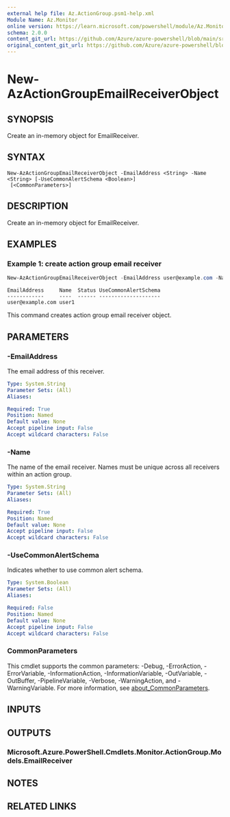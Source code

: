 ```yaml
---
external help file: Az.ActionGroup.psm1-help.xml
Module Name: Az.Monitor
online version: https://learn.microsoft.com/powershell/module/Az.Monitor/new-azactiongroupemailreceiverobject
schema: 2.0.0
content_git_url: https://github.com/Azure/azure-powershell/blob/main/src/Monitor/Monitor/help/New-AzActionGroupEmailReceiverObject.md
original_content_git_url: https://github.com/Azure/azure-powershell/blob/main/src/Monitor/Monitor/help/New-AzActionGroupEmailReceiverObject.md
---
```


# New-AzActionGroupEmailReceiverObject

## SYNOPSIS
Create an in-memory object for EmailReceiver.

## SYNTAX

```
New-AzActionGroupEmailReceiverObject -EmailAddress <String> -Name <String> [-UseCommonAlertSchema <Boolean>]
 [<CommonParameters>]
```

## DESCRIPTION
Create an in-memory object for EmailReceiver.

## EXAMPLES

### Example 1: create action group email receiver
```powershell
New-AzActionGroupEmailReceiverObject -EmailAddress user@example.com -Name user1
```

```output
EmailAddress     Name  Status UseCommonAlertSchema
------------     ----  ------ --------------------
user@example.com user1
```

This command creates action group email receiver object.

## PARAMETERS

### -EmailAddress
The email address of this receiver.

```yaml
Type: System.String
Parameter Sets: (All)
Aliases:

Required: True
Position: Named
Default value: None
Accept pipeline input: False
Accept wildcard characters: False
```

### -Name
The name of the email receiver.
Names must be unique across all receivers within an action group.

```yaml
Type: System.String
Parameter Sets: (All)
Aliases:

Required: True
Position: Named
Default value: None
Accept pipeline input: False
Accept wildcard characters: False
```

### -UseCommonAlertSchema
Indicates whether to use common alert schema.

```yaml
Type: System.Boolean
Parameter Sets: (All)
Aliases:

Required: False
Position: Named
Default value: None
Accept pipeline input: False
Accept wildcard characters: False
```

### CommonParameters
This cmdlet supports the common parameters: -Debug, -ErrorAction, -ErrorVariable, -InformationAction, -InformationVariable, -OutVariable, -OutBuffer, -PipelineVariable, -Verbose, -WarningAction, and -WarningVariable. For more information, see [about_CommonParameters](http://go.microsoft.com/fwlink/?LinkID=113216).

## INPUTS

## OUTPUTS

### Microsoft.Azure.PowerShell.Cmdlets.Monitor.ActionGroup.Models.EmailReceiver

## NOTES

## RELATED LINKS
